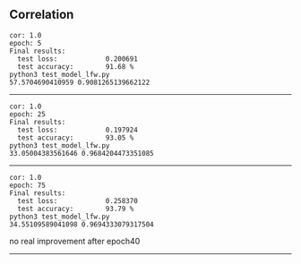 ## Correlation
```
cor: 1.0 
epoch: 5
Final results:
  test loss:			0.200691
  test accuracy:		91.68 %
python3 test_model_lfw.py
57.5704690410959 0.9081265139662122

```

---
```
cor: 1.0 
epoch: 25
Final results:
  test loss:			0.197924
  test accuracy:		93.05 %
python3 test_model_lfw.py
33.05004383561646 0.9684204473351085

```


---

```
cor: 1.0
epoch: 75 
Final results:
  test loss:			0.258370
  test accuracy:		93.79 %
python3 test_model_lfw.py
34.55109589041098 0.9694333079317504

```
no real improvement after epoch40  

---

